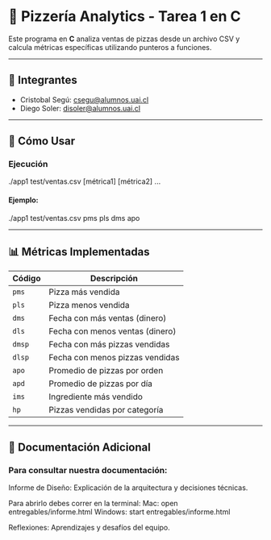 # 🍕 Pizzería Analytics - Tarea 1 en C

Este programa en **C** analiza ventas de pizzas desde un archivo CSV y calcula métricas específicas utilizando punteros a funciones.

---

## 👥 Integrantes

- Cristobal Segú: csegu@alumnos.uai.cl
- Diego Soler: disoler@alumnos.uai.cl

---

## 🚀 Cómo Usar

### Ejecución

./app1 test/ventas.csv [métrica1] [métrica2] ...

#### Ejemplo:

./app1 test/ventas.csv pms pls dms apo

---

## 📊 Métricas Implementadas

| Código | Descripción                     |
| ------ | ------------------------------- |
| `pms`  | Pizza más vendida               |
| `pls`  | Pizza menos vendida             |
| `dms`  | Fecha con más ventas (dinero)   |
| `dls`  | Fecha con menos ventas (dinero) |
| `dmsp` | Fecha con más pizzas vendidas   |
| `dlsp` | Fecha con menos pizzas vendidas |
| `apo`  | Promedio de pizzas por orden    |
| `apd`  | Promedio de pizzas por día      |
| `ims`  | Ingrediente más vendido         |
| `hp`   | Pizzas vendidas por categoría   |

---

## 📝 Documentación Adicional

### Para consultar nuestra documentación:

Informe de Diseño: Explicación de la arquitectura y decisiones técnicas.

Para abrirlo debes correr en la terminal:
Mac: open entregables/informe.html
Windows: start entregables/informe.html

Reflexiones: Aprendizajes y desafíos del equipo.
